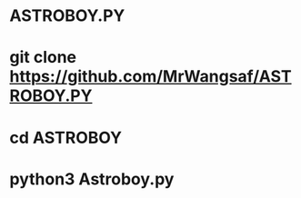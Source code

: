 # ASTROBOY.PY

# git clone https://github.com/MrWangsaf/ASTROBOY.PY
# cd ASTROBOY 
# python3 Astroboy.py
